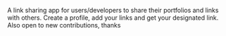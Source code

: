 A link sharing app for users/developers to share their portfolios and links with others. Create a profile, add your links and get your designated link.
Also open to new contributions, thanks
